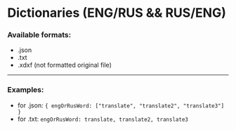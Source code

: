 # Dictionaries (ENG/RUS && RUS/ENG)


### Available formats:
* .json
* .txt
* .xdxf (not formatted original file)

---
### Examples:
* for .json: `{
  engOrRusWord: ["translate", "translate2", "translate3"]
  }`
* for .txt: `engOrRusWord: translate, translate2, translate3`
